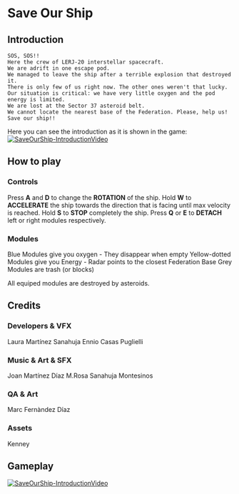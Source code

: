 # Save Our Ship

## Introduction

    SOS, SOS!!
    Here the crew of LERJ-20 interstellar spacecraft.
    We are adrift in one escape pod.
    We managed to leave the ship after a terrible explosion that destroyed it.
    There is only few of us right now. The other ones weren't that lucky.
    Our situation is critical: we have very little oxygen and the pod energy is limited.
    We are lost at the Sector 37 asteroid belt.
    We cannot locate the nearest base of the Federation. Please, help us!
    Save our ship!!
Here you can see the introduction as it is shown in the game:
[![SaveOurShip-IntroductionVideo](https://img.youtube.com/vi/lf8y8rwbACk/0.jpg)](https://youtu.be/lf8y8rwbACk)

## How to play

### Controls

Press <b>A</b> and <b>D</b> to change the <b>ROTATION</b> of the ship.
Hold <b>W</b> to <b>ACCELERATE</b> the ship  towards the direction that is facing until max velocity is reached.
Hold <b>S</b> to <b>STOP</b> completely the ship.
Press <b>Q</b> or <b>E</b> to <b>DETACH</b> left or right modules respectively.

### Modules

Blue Modules give you oxygen
	- They disappear when empty
Yellow-dotted Modules give you Energy
	- Radar points to the closest Federation Base
Grey Modules are trash (or blocks)

All equiped modules are destroyed by asteroids.

## Credits

### Developers & VFX
Laura Martínez Sanahuja
Ennio Casas Puglielli

### Music & Art & SFX
Joan Martínez Díaz
M.Rosa Sanahuja Montesinos

### QA & Art
Marc Fernàndez Díaz

### Assets
Kenney

## Gameplay
[![SaveOurShip-IntroductionVideo](https://img.youtube.com/vi/N8n4RnDdKfA/0.jpg)](https://youtu.be/N8n4RnDdKfA)
